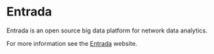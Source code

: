 # Entrada

Entrada is an open source big data platform for network data analytics.

For more information see the [Entrada](http://entrada.sidnlabs.nl/) website.

